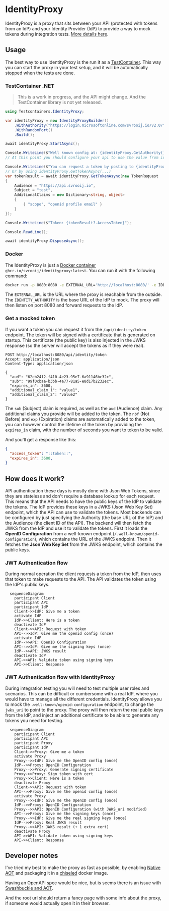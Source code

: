 # IdentityProxy

IdentityProxy is a proxy that sits between your API (protected with tokens from an IdP) and your Identity Provider (IdP) to provide a way to mock tokens during integration tests. [More details here](#how-does-it-work).

## Usage

The best way to use IdentityProxy is the run it as a [TestContainer](https://www.testcontainers.org/). This way you can start the proxy in your test setup, and it will be automatically stopped when the tests are done.

### TestContainer .NET

> This is a work in progress, and the API might change. And the TestContainer library is not yet released.

```csharp
using Testcontainers.IdentityProxy;

var identityProxy = new IdentityProxyBuilder()
    .WithAuthority("https://login.microsoftonline.com/svrooij.io/v2.0/")
    .WithRandomPort()
    .Build();

await identityProxy.StartAsync();

Console.WriteLine($"Well known config at: {identityProxy.GetAuthority()}.well-known/openid-configuration");
// At this point you should configure your api to use the value from identityProxy.GetAuthority() as the authority in the JWT middleware.

Console.WriteLine($"You can request a token by posting to {identityProxy.GetAuthority()}api/identity/token");
// Or by using identityProxy.GetTokenAsync(...)
var tokenResult = await identityProxy.GetTokenAsync(new TokenRequest
{
    Audience = "https://api.svrooij.io",
    Subject = "test",
    AdditionalClaims = new Dictionary<string, object>
    {
        { "scope", "openid profile email" }
    }
});

Console.WriteLine($"Token: {tokenResult?.AccessToken}");

Console.ReadLine();

await identityProxy.DisposeAsync();
```

### Docker

The IdentityProxy is just a [Docker container](https://github.com/svrooij/identityproxy/pkgs/container/identityproxy) `ghcr.io/svrooij/identityproxy:latest`. You can run it with the following command:

```bash
docker run -p 8080:8080 -e EXTERNAL_URL='http://localhost:8080/' -e IDENTITY_AUTHORITY='https://login.microsoftonline.com/svrooij.io/v2.0/' ghcr.io/svrooij/identityproxy:latest
```

The `EXTERNAL_URL` is the URL where the proxy is reachable from the outside. The `IDENTITY_AUTHORITY` is the base URL of the IdP to mock. The proxy will then listen on port 8080 and forward requests to the IdP.

### Get a mocked token

If you want a token you can request it from the `/api/identity/token` endpoint. The token will be signed with a certificate that is generated on startup. This certificate (the public key) is also injected in the JWKS response (so the server will accept the tokens as if they were real).

```http
POST http://localhost:8080/api/identity/token
Accept: application/json
Content-Type: application/json

{
  "aud": "62eb2412-f410-4e23-95e7-6a91146bc32c",
  "sub": "99f0cbaa-b3bb-4a77-81a5-e8d17b2232ec",
  "expires_in": 3600,
  "additional_claim_1": "value1",
  "additional_claim_2": "value2"
}
```

The `sub` (Subject) claim is required, as well as the `aud` (Audience) claim. Any additional claims you provide will be added to the token. The `nbf` (Not Before) and `exp` (Expiration) claims are automatically added to the token, you can however control the lifetime of the token by providing the `expires_in` claim, with the number of seconds you want to token to be valid.

And you'll get a response like this:

```json
{
  "access_token": "::token::",
  "expires_in": 3600,
}
```

## How does it work?

API authentication these days is mostly done with Json Web Tokens, since they are stateless and don't require a database lookup for each request. This means that the API needs to have the public keys of the IdP to validate the tokens. The IdP provides these keys in a JWKS (Json Web Key Set) endpoint, which the API can use to validate the tokens. Most backends can be configured by just specifying the Authority (the base URL of the IdP) and the Audience (the client ID of the API). The backend will then fetch the JWKS from the IdP and use it to validate the tokens. First it loads the **OpenID Configuration** from a well-known endpoint (`/.well-known/openid-configuration`), which contains the URL of the JWKS endpoint. Then it fetches the **Json Web Key Set** from the JWKS endpoint, which contains the public keys.

### JWT Authentication flow

During normal operation the client requests a token from the IdP, then uses that token to make requests to the API. The API validates the token using the IdP's public keys.

```mermaid
  sequenceDiagram
    participant Client
    participant API
    participant IdP
    Client->>IdP: Give me a token
    activate IdP
    IdP->>Client: Here is a token
    deactivate IdP
    Client->>API: Request with token
    API-->>IdP: Give me the openid config (once)
    activate IdP
    IdP-->>API: OpenID Configuration
    API-->>IdP: Give me the signing keys (once)
    IdP-->>API: JWKS result
    deactivate IdP
    API->>API: Validate token using signing keys
    API->>Client: Response
```

### JWT Authentication flow with IdentityProxy

During integration testing you will need to test multiple user roles and scenarios. This can be difficult or cumbersome with a real IdP, where you would have to manage all the different credentials. IdentityProxy allows you to mock the `.well-known/openid-configuration` endpoint, to change the `jwks_uri` to point to the proxy. The proxy will then return the real public keys from the IdP, and inject an additional certificate to be able to generate any tokens you need for testing.

```mermaid
  sequenceDiagram
    participant Client
    participant API
    participant Proxy
    participant IdP
    Client->>Proxy: Give me a token
    activate Proxy
    Proxy-->>IdP: Give me the OpenID config (once)
    IdP-->>Proxy: OpenID Configuration
    Proxy-->>Proxy: Generate signing certificate
    Proxy->>Proxy: Sign token with cert
    Proxy->>Client: Here is a token
    deactivate Proxy
    Client->>API: Request with token
    API-->>Proxy: Give me the openid config (once)
    activate Proxy
    Proxy-->>IdP: Give me the OpenID config (once)
    IdP-->>Proxy: OpenID Configuration
    Proxy-->>API: OpenID Configuration (with JWKS_uri modified)
    API-->>Proxy: Give me the signing keys (once)
    Proxy-->>IdP: Give me the real signing keys (once)
    IdP-->>Proxy: Real JWKS result
    Proxy-->>API: JWKS result (+ 1 extra cert)
    deactivate Proxy
    API->>API: Validate token using signing keys
    API->>Client: Response
```

## Developer notes

I've tried my best to make the proxy as fast as possible, by enabling [Native AOT](https://learn.microsoft.com/aspnet/core/fundamentals/native-aot?view=aspnetcore-8.0&wt.mc_id=SEC-MVP-5004985) and packaging it in a [chiseled](https://devblogs.microsoft.com/dotnet/announcing-dotnet-chiseled-containers/) docker image.

Having an OpenAPI spec would be nice, but is seems there is an issue with [Swashbuckle and AOT](https://github.com/domaindrivendev/Swashbuckle.AspNetCore/commit/61d890c8dcefe292c8c4582670d24c8f6bf90ce7).

And the root url should return a fancy page with some info about the proxy, if someone would actually open it in their browser.

